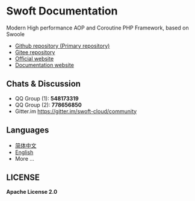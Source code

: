 # Swoft Documentation

Modern High performance AOP and Coroutine PHP Framework, based on Swoole 

- [Github repository (Primary repository)](https://github.com/swoft-cloud/swoft)
- [Gitee repository](https://gitee.com/swoft/swoft)
- [Official website](https://swoft.org/)
- [Documentation website](https://swoft.org/docs)

## Chats & Discussion

- QQ Group (1): **548173319**
- QQ Group (2): **778656850**
- Gitter.im https://gitter.im/swoft-cloud/community

## Languages

- [简体中文](./zh-CN)
- [English](https://en.swoft.org/docs)
- More ...

## LICENSE

**Apache License 2.0**
